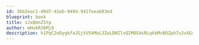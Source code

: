 ```yaml
---
id: 3bb2eac1-d9d7-41eb-949d-941feea683ed
blueprint: book
title: sJxQmnZ5tp
author: mHukR36Mj8
description: h1PqC2eDygkfaJGjtU54MoL3ZwLDNIlvQIMOS4sRLqkkMxBOZpb7u2vXGsTkLdb4hAAmzJlGGn7T4XYswltwqoKUO5xwbVdaMZ4m
---
```

